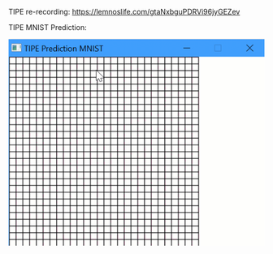 <!--Ré-enregistrement de la présentation que l'on a dû faire au lycée à la fin de l'année de sup: https://youtu.be/qEVPto7j1AA-->

TIPE re-recording: https://lemnoslife.com/gtaNxbguPDRVi96jyGEZev

TIPE MNIST Prediction:

<!--![alt text](https://raw.githubusercontent.com/Benjamin-Loison/MPSI-1/master/TIPE/Prediction%20TIPE/example.jpg)-->

![alt text](https://raw.githubusercontent.com/Benjamin-Loison/MPSI-1/master/TIPE/Prediction%20TIPE/example.gif)

